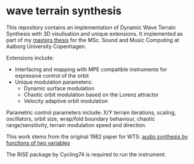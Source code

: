 # wave terrain synthesis

This repository contains an implementation of Dynamic Wave Terrain Synthesis with 3D visulisation and unique extensions. 
It implemented as part of my [masters thesis](https://projekter.aau.dk/projekter/files/286179553/thesisReport.pdf) for the MSc. Sound and Music Computing at Aalborg University Copenhagen. 

Extensions include:
- Interfacing  and mapping with MPE compatible instruments for expressive control of the orbit
- Unique modulation parameters:
  - Dynamic surface modulation
  - Chaotic orbit modulation based on the Lorenz attractor
  - Velocity adaptive orbit modulation

Parametric control parameters include: X/Y terrain iterations, scaling, oscillators, orbit size, wrap/fold boundary behaviour, chaotic range/sensitivity, terrain modulation speed and direction. 


This work stems from the original 1982 paper for WTS: [audio synthesis by functions of two variables](http://www.aes.org/e-lib/browse.cfm?elib=3815)

The RISE package by Cycling74 is required to run the instrument.
